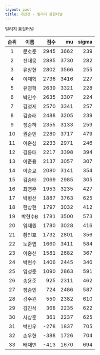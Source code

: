 ```yaml
---
layout: post
title: 개인전 - 빌리지 붐힐터널
---
```


빌리지 붐힐터널

| 순위 | 이름 | 점수 | mu | sigma |
|:---:|:---:|---:|---:|---:|
| 1 | 문호준 | 2945 | 3662 | 239 |
| 2 | 전대웅 | 2885 | 3730 | 282 |
| 3 | 유창현 | 2802 | 3566 | 255 |
| 4 | 이재혁 | 2736 | 3416 | 227 |
| 5 | 유영혁 | 2639 | 3321 | 228 |
| 6 | 박인수 | 2635 | 3307 | 224 |
| 7 | 김정제 | 2570 | 3341 | 257 |
| 8 | 김승래 | 2488 | 3205 | 239 |
| 9 | 정승하 | 2355 | 3133 | 259 |
| 10 | 권순민 | 2280 | 3717 | 479 |
| 11 | 이준성 | 2233 | 2971 | 246 |
| 12 | 김응태 | 2217 | 3398 | 394 |
| 13 | 이준용 | 2137 | 3057 | 307 |
| 14 | 이승교 | 2080 | 3141 | 354 |
| 15 | 김승태 | 2069 | 2985 | 305 |
| 16 | 최영훈 | 1953 | 3235 | 427 |
| 17 | 박병선 | 1887 | 3763 | 625 |
| 18 | 한상현 | 1797 | 3032 | 412 |
| 19 | 박현수B | 1781 | 3500 | 573 |
| 20 | 임재원 | 1780 | 3028 | 416 |
| 21 | 황인호 | 1732 | 2801 | 356 |
| 22 | 노준엽 | 1660 | 3411 | 584 |
| 23 | 이중선 | 1581 | 2682 | 367 |
| 24 | 박현수 | 1406 | 2445 | 346 |
| 25 | 임성준 | 1090 | 2863 | 591 |
| 26 | 송용준 | 925 | 2311 | 462 |
| 27 | 정승민 | 724 | 2486 | 587 |
| 28 | 김주원 | 550 | 2382 | 610 |
| 29 | 김진석 | 368 | 2235 | 622 |
| 30 | 사상훈 | 361 | 2237 | 625 |
| 31 | 박민우 | -278 | 1837 | 705 |
| 32 | 손우현 | -388 | 1726 | 704 |
| 33 | 배재민 | -413 | 1670 | 694 |
